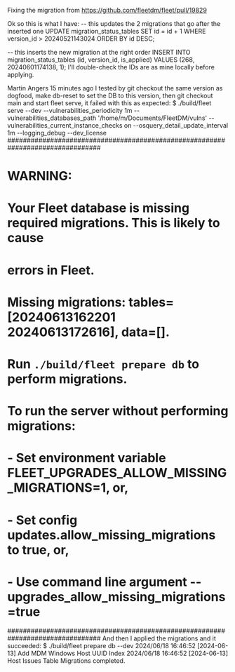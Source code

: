 Fixing the migration from https://github.com/fleetdm/fleet/pull/19829 

Ok so this is what I have:
-- this updates the 2 migrations that go after the inserted one
UPDATE migration_status_tables SET id = id + 1 WHERE version_id > 20240521143024 ORDER BY id DESC;

-- this inserts the new migration at the right order
INSERT INTO migration_status_tables (id, version_id, is_applied) VALUES (268, 20240601174138, 1);
I'll double-check the IDs are as mine locally before applying.





Martin Angers
  15 minutes ago
I tested by git checkout the same version as dogfood, make db-reset to set the DB to this version, then git checkout main and start fleet serve, it failed with this as expected:
$ ./build/fleet serve --dev --vulnerabilities_periodicity 1m --vulnerabilities_databases_path '/home/m/Documents/FleetDM/vulns' --vulnerabilities_current_instance_checks on --osquery_detail_update_interval 1m --logging_debug --dev_license
################################################################################
# WARNING:
#   Your Fleet database is missing required migrations. This is likely to cause
#   errors in Fleet.
#
#   Missing migrations: tables=[20240613162201 20240613172616], data=[].
#
#   Run `./build/fleet prepare db` to perform migrations.
#
#   To run the server without performing migrations:
#     - Set environment variable FLEET_UPGRADES_ALLOW_MISSING_MIGRATIONS=1, or,
#     - Set config updates.allow_missing_migrations to true, or,
#     - Use command line argument --upgrades_allow_missing_migrations=true
################################################################################
And then I applied the migrations and it succeeded:
$ ./build/fleet prepare db --dev 
2024/06/18 16:46:52 [2024-06-13] Add MDM Windows Host UUID Index
2024/06/18 16:46:52 [2024-06-13] Host Issues Table
Migrations completed.